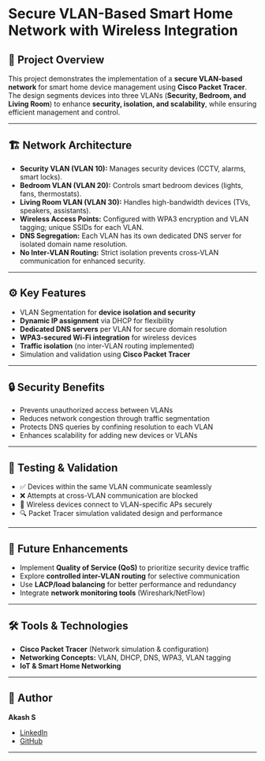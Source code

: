 # Secure VLAN-Based Smart Home Network with Wireless Integration

## 📌 Project Overview
This project demonstrates the implementation of a **secure VLAN-based network** for smart home device management using **Cisco Packet Tracer**.  
The design segments devices into three VLANs (**Security, Bedroom, and Living Room**) to enhance **security, isolation, and scalability**, while ensuring efficient management and control.

---

## 🏗️ Network Architecture
- **Security VLAN (VLAN 10):** Manages security devices (CCTV, alarms, smart locks).
- **Bedroom VLAN (VLAN 20):** Controls smart bedroom devices (lights, fans, thermostats).
- **Living Room VLAN (VLAN 30):** Handles high-bandwidth devices (TVs, speakers, assistants).
- **Wireless Access Points:** Configured with WPA3 encryption and VLAN tagging; unique SSIDs for each VLAN.
- **DNS Segregation:** Each VLAN has its own dedicated DNS server for isolated domain name resolution.
- **No Inter-VLAN Routing:** Strict isolation prevents cross-VLAN communication for enhanced security.

---

## ⚙️ Key Features
- VLAN Segmentation for **device isolation and security**  
- **Dynamic IP assignment** via DHCP for flexibility  
- **Dedicated DNS servers** per VLAN for secure domain resolution  
- **WPA3-secured Wi-Fi integration** for wireless devices  
- **Traffic isolation** (no inter-VLAN routing implemented)  
- Simulation and validation using **Cisco Packet Tracer**

---

## 🔒 Security Benefits
- Prevents unauthorized access between VLANs  
- Reduces network congestion through traffic segmentation  
- Protects DNS queries by confining resolution to each VLAN  
- Enhances scalability for adding new devices or VLANs  

---

## 🧪 Testing & Validation
- ✅ Devices within the same VLAN communicate seamlessly  
- ❌ Attempts at cross-VLAN communication are blocked  
- 📡 Wireless devices connect to VLAN-specific APs securely  
- 🔍 Packet Tracer simulation validated design and performance  

---

## 🚀 Future Enhancements
- Implement **Quality of Service (QoS)** to prioritize security device traffic  
- Explore **controlled inter-VLAN routing** for selective communication  
- Use **LACP/load balancing** for better performance and redundancy  
- Integrate **network monitoring tools** (Wireshark/NetFlow)  

---

## 🛠️ Tools & Technologies
- **Cisco Packet Tracer** (Network simulation & configuration)  
- **Networking Concepts:** VLAN, DHCP, DNS, WPA3, VLAN tagging  
- **IoT & Smart Home Networking**

---

## 📖 Author
**Akash S**  
- [LinkedIn](https://www.linkedin.com/in/akash0602ak/)  
- [GitHub](https://github.com/Akazz06)  

---
